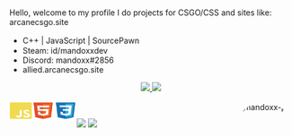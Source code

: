 ### 
Hello, welcome to my profile I do projects for CSGO/CSS and sites like: arcanecsgo.site


- C++ | JavaScript | SourcePawn ㅤ
- Steam: id/mandoxxdev
- Discord: mandoxx#2856
- allied.arcanecsgo.site

<div align="center">
  <a href="https://github.com/mandoxxdev">
  <img height="190em" src="https://github-readme-stats.vercel.app/api?username=mandoxxdev&show_icons=true&theme=dracula&include_all_commits=true&count_private=true"/>
  <img height="150em" src="https://github-readme-stats.vercel.app/api/top-langs/?username=mandoxxdev&layout=compact&langs_count=7&theme=dracula"/>
</div>
  <div style="display: inline_block"><br>
  <img align="left" alt="mandoxx-Js" height="30" width="40" src="https://raw.githubusercontent.com/devicons/devicon/master/icons/javascript/javascript-plain.svg">
  <img align="left" alt="mandoxx-HTML" height="30" width="40" src="https://raw.githubusercontent.com/devicons/devicon/master/icons/html5/html5-original.svg">
  <img align="left" alt="mandoxx-CSS" height="30" width="40" src="https://raw.githubusercontent.com/devicons/devicon/master/icons/css3/css3-original.svg">
  <img align="right" alt="mandoxx-pic" height="150" style="border-radius:50px;" src="https://media.discordapp.net/attachments/883371376000516186/924795134472769556/270950e0dcc50ad90da4942ef28b18c7.jpg">
</div>
  
  ##
 
<div> 
  <a href="https://instagram.com/matheusdh_" target="_blank"><img src="https://img.shields.io/badge/-Instagram-%23E4405F?style=for-the-badge&logo=instagram&logoColor=white" target="_blank"></a>
 <a href="https://discord.gg/beq9YW8Ur2" target="_blank"><img src="https://img.shields.io/badge/Discord-7289DA?style=for-the-badge&logo=discord&logoColor=white" target="_blank"></a> 
 
</div>
